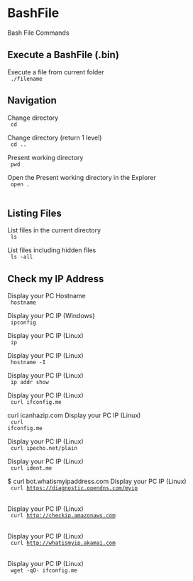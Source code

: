 # BashFile
Bash File Commands

## Execute a BashFile (.bin)
Execute a file from current folder
<br>
<code>
    ./filename
</code>
<br>


## Navigation
Change directory
<br>
<code>
    cd <folder>
</code>
<br>

Change directory (return 1 level)
<br>
<code>
    cd ..
</code>
<br>


Present working directory
<br>
<code>
    pwd
</code>
<br>

Open the Present working directory in the Explorer
<br>
<code>
    open .
</code>
<br>

## Listing Files
List files in the current directory
<br>
<code>
    ls
</code>
<br>

List files including hidden files
<br>
<code>
    ls -all
</code>
<br>

## Check my IP Address
Display your PC Hostname
<br>
<code>
    hostname
</code>
<br>

Display your PC IP (Windows)
<br>
<code>
    ipconfig
</code>
<br>

Display your PC IP (Linux)
<br>
<code>
    ip
</code>
<br>

Display your PC IP (Linux)
<br>
<code>
    hostname -I
</code>
<br>

Display your PC IP (Linux)
<br>
<code>
    ip addr show
</code>
<br>

Display your PC IP (Linux)
<br>
<code>
    curl ifconfig.me
</code>
<br>

curl icanhazip.com
Display your PC IP (Linux)
<br>
<code>
    curl ifconfig.me
</code>
<br>

Display your PC IP (Linux)
<br>
<code>
    curl ipecho.net/plain
</code>
<br>

Display your PC IP (Linux)
<br>
<code>
    curl ident.me
</code>
<br>

$ curl bot.whatismyipaddress.com
Display your PC IP (Linux)
<br>
<code>
    curl https://diagnostic.opendns.com/myip
</code>
<br>

Display your PC IP (Linux)
<br>
<code>
    curl http://checkip.amazonaws.com
</code>
<br>

Display your PC IP (Linux)
<br>
<code>
    curl http://whatismyip.akamai.com
</code>
<br>

Display your PC IP (Linux)
<br>
<code>
    wget -qO- ifconfig.me
</code>
<br>

